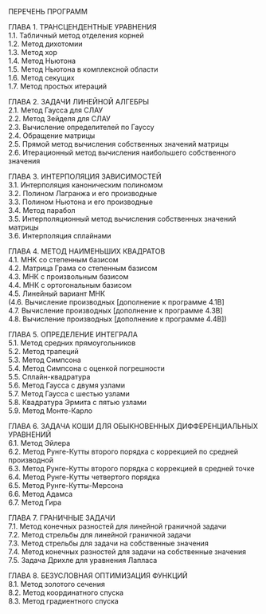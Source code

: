 ПЕРЕЧЕНЬ ПРОГРАММ

<p>ГЛАВА 1. ТРАНСЦЕНДЕНТНЫЕ УРАВНЕНИЯ
<br>1.1. Табличный метод отделения корней 
<br>1.2. Метод дихотомии 
<br>1.3. Метод хор 
<br>1.4. Метод Ньютона 
<br>1.5. Метод Ньютона в комплексной области 
<br>1.6. Метод секущих 
<br>1.7. Метод простых итераций</p>

<p>ГЛАВА 2. ЗАДАЧИ ЛИНЕЙНОЙ АЛГЕБРЫ
<br>2.1. Метод Гаусса для СЛАУ 
<br>2.2. Метод Зейделя для СЛАУ 
<br>2.3. Вычисление определителей по Гауссу 
<br>2.4. Обращение матрицы 
<br>2.5. Прямой метод вычисления собственных значений матрицы
<br>2.6. Итерационный метод вычисления наибольшего собственного значения</p>

<p>ГЛАВА З. ИНТЕРПОЛЯЦИЯ ЗАВИСИМОСТЕЙ
<br>3.1. Интерполяция каноническим полиномом 
<br>3.2. Полином Лагранжа и его производные
<br>3.3. Полином Ньютона и его производные 
<br>3.4. Метод парабол 
<br>3.5. Интерполяционный метод вычисления собственных значений матрицы
<br>3.6. Интерполяция сплайнами</p>

<p>ГЛАВА 4. МЕТОД НАИМЕНЬШИХ КВАДРАТОВ
<br>4.1. МНК со степенным базисом 
<br>4.2. Матрица Грама со степенным базисом 
<br>4.3. МНК с произвольным базисом 
<br>4.4. МНК с ортогональным базисом 
<br>4.5. Линейный вариант МНК 
<br>(4.6. Вычисление производных [дополнение к программе 4.1В]
<br> 4.7. Вычисление производных [дополнение к программе 4.3В]
<br> 4.8. Вычисление производных [дополнение к программе 4.4В])</p>

<p>ГЛАВА 5. ОПРЕДЕЛЕНИЕ ИНТЕГРАЛА
<br>5.1. Метод средних прямоугольников 
<br>5.2. Метод трапеций 
<br>5.3. Метод Симпсона
<br>5.4. Метод Симпсона с оценкой погрешности 
<br>5.5. Сплайн-квадратура 
<br>5.6. Метод Гаусса с двумя узлами 
<br>5.7. Метод Гаусса с шестью узлами 
<br>5.8. Квадратура Эрмита с пятью узлами 
<br>5.9. Метод Монте-Карло</p>

<p>ГЛАВА 6. ЗАДАЧА КОШИ ДЛЯ ОБЫКНОВЕННЫХ ДИФФЕРЕНЦИАЛЬНЫХ УРАВНЕНИЙ
<br>6.1. Метод Эйлера 
<br>6.2. Метод Рунге-Кутты второго порядка с коррекцией по средней производной
<br>6.3. Метод Рунге-Кутты второго порядка с коррекцией в средней точке 
<br>6.4. Метод Рунге-Кутты четвертого порядка
<br>6.5. Метод Рунге-Кутты-Мерсона 
<br>6.6. Метод Адамса 
<br>6.7. Метод Гира</p>

<p>ГЛАВА 7. ГРАНИЧНЫЕ ЗАДАЧИ
<br>7.1. Метод конечных разностей для линейной граничной задачи
<br>7.2. Метод стрельбы для линейной граничной задачи 
<br>7.3. Метод стрельбы для задачи на собственные значения
<br>7.4. Метод конечных разностей для задачи на собственные значения
<br>7.5. Задача Дрихле для уравнения Лапласа</p>

<p>ГЛАВА 8. БЕЗУСЛОВНАЯ ОПТИМИЗАЦИЯ ФУНКЦИЙ
<br>8.1. Метод золотого сечения
<br>8.2. Метод координатного спуска 
<br>8.3. Метод градиентного спуска</p>

